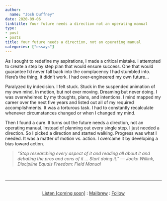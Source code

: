 ```yaml
---
author:
  name: "Josh Duffney"
date: 2020-09-06
linktitle: Your future needs a direction not an operating manual
type:
- post
- posts
title: Your future needs a direction, not an operating manual
categories: ["essays"]
---
```


As I sought to redefine my aspirations, I made a critical mistake. I attempted to create a step by step plan that would ensure success. One that would guarantee I’d never fall back into the complacency I had stumbled into. Here’s the thing, it didn’t work. I had over-engineered my own future…

Paralyzed by indecision. I felt stuck. Stuck in the suspended animation of my own mind. In motion, but not ever moving. Dreaming but never doing. I was overwhelmed by my thoughts, plans, and intentions. I mind mapped my career over the next five years and listed out all of my required accomplishments. It was a torturous task. I had to constantly recalculate whenever circumstances changed or when I changed my mind.

Then I found a cure. It turns out the future needs a direction, not an operating manual. Instead of planning out every single step. I just needed a direction. So I picked a direction and started walking. Progress was what I needed. It was a matter of motion vs. action. I overcame it by developing a bias toward action.

> _“Stop researching every aspect of it and reading all about it and debating the pros and cons of it … Start doing it.” ― Jocko Willink, Discipline Equals Freedom: Field Manual_

<br>

---

<br>

<div align="center">
<a href="">Listen [coming soon]</a>
:
<a href="https://share.mailbrew.com/joshduffney/josh-duffney-twitter-digest-8iwj7ZGKXGjn">Mailbrew</a>
:
<a href="https://twitter.com/joshduffney">Follow</a>
</div>

<br>
